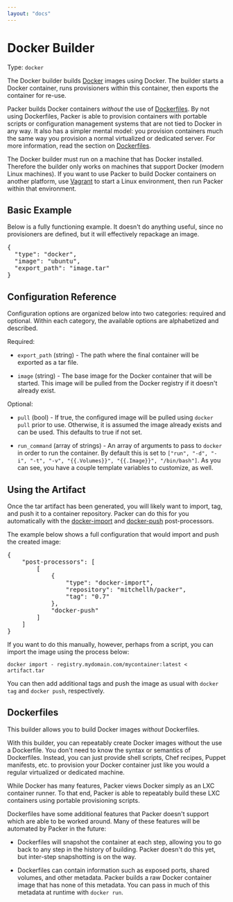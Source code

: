```yaml
---
layout: "docs"
---
```


# Docker Builder

Type: `docker`

The Docker builder builds [Docker](http://www.docker.io) images using
Docker. The builder starts a Docker container, runs provisioners within
this container, then exports the container for re-use.

Packer builds Docker containers _without_ the use of
[Dockerfiles](http://docs.docker.io/en/latest/use/builder/).
By not using Dockerfiles, Packer is able to provision
containers with portable scripts or configuration management systems
that are not tied to Docker in any way. It also has a simpler mental model:
you provision containers much the same way you provision a normal virtualized
or dedicated server. For more information, read the section on
[Dockerfiles](#toc_4).

The Docker builder must run on a machine that has Docker installed. Therefore
the builder only works on machines that support Docker (modern Linux machines).
If you want to use Packer to build Docker containers on another platform,
use [Vagrant](http://www.vagrantup.com) to start a Linux environment, then
run Packer within that environment.

## Basic Example

Below is a fully functioning example. It doesn't do anything useful, since
no provisioners are defined, but it will effectively repackage an image.

<pre class="prettyprint">
{
  "type": "docker",
  "image": "ubuntu",
  "export_path": "image.tar"
}
</pre>

## Configuration Reference

Configuration options are organized below into two categories: required and
optional. Within each category, the available options are alphabetized and
described.

Required:

* `export_path` (string) - The path where the final container will be exported
  as a tar file.

* `image` (string) - The base image for the Docker container that will
  be started. This image will be pulled from the Docker registry if it
  doesn't already exist.

Optional:

* `pull` (bool) - If true, the configured image will be pulled using
  `docker pull` prior to use. Otherwise, it is assumed the image already
  exists and can be used. This defaults to true if not set.

* `run_command` (array of strings) - An array of arguments to pass to
  `docker` in order to run the container. By default this is set to
  `["run", "-d", "-i", "-t", "-v", "{{.Volumes}}", "{{.Image}}", "/bin/bash"]`.
  As you can see, you have a couple template variables to customize, as well.

## Using the Artifact

Once the tar artifact has been generated, you will likely want to import, tag,
and push it to a container repository. Packer can do this for you automatically
with the [docker-import](/docs/post-processors/docker-import.html) and
[docker-push](/docs/post-processors/docker-push.html) post-processors.

The example below shows a full configuration that would import and push
the created image:

<pre class="prettyprint">
{
    "post-processors": [
		[
			{
				"type": "docker-import",
				"repository": "mitchellh/packer",
				"tag": "0.7"
			},
			"docker-push"
		]
	]
}
</pre>

If you want to do this manually, however, perhaps from a script, you can
import the image using the process below:

    docker import - registry.mydomain.com/mycontainer:latest < artifact.tar

You can then add additional tags and push the image as usual with `docker tag`
and `docker push`, respectively.

## Dockerfiles

This builder allows you to build Docker images _without_ Dockerfiles.

With this builder, you can repeatably create Docker images without the use
a Dockerfile. You don't need to know the syntax or semantics of Dockerfiles.
Instead, you can just provide shell scripts, Chef recipes, Puppet manifests,
etc. to provision your Docker container just like you would a regular
virtualized or dedicated machine.

While Docker has many features, Packer views Docker simply as an LXC
container runner. To that end, Packer is able to repeatably build these
LXC containers using portable provisioning scripts.

Dockerfiles have some additional features that Packer doesn't support
which are able to be worked around. Many of these features will be automated
by Packer in the future:

* Dockerfiles will snapshot the container at each step, allowing you to
  go back to any step in the history of building. Packer doesn't do this yet,
  but inter-step snapshotting is on the way.

* Dockerfiles can contain information such as exposed ports, shared
  volumes, and other metadata. Packer builds a raw Docker container image
  that has none of this metadata. You can pass in much of this metadata
  at runtime with `docker run`.
